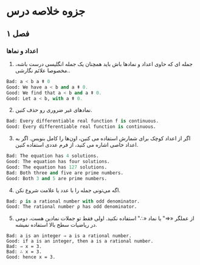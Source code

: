 # جزوه خلاصه درس

## فصل ۱

### اعداد و نماها
1. جمله ای که حاوی اعداد و نمادها باش باید همچنان یک جمله انگلیسی درست باشه، .مخصوصا علائم نگارشی.

```python
Bad: a < b a ǂ 0
Good: We have a < b and a ǂ 0.
Good: We find that a < b and a ǂ 0.
Good: Let a < b, with a ǂ 0.
```
2. نمادهای غیر ضروری رو حذف کنین.
```python
Bad: Every differentiable real function f is continuous.
Good: Every differentiable real function is continuous.
```


3. اگر از اعداد کوچک برای شمارش استفاده می کنین، اون‌ها را کامل بنویس. اگر به اعداد خاصی اشاره می کنید، از فرم عددی استفاده کنین.

```python
Bad: The equation has 4 solutions.
Good: The equation has four solutions.
Good: The equation has 127 solutions.
Bad: Both three and five are prime numbers.
Good: Both 3 and 5 are prime numbers.
```
4. اگه می‌تونی جمله را با عدد یا علامت شروع نکن.

```python
Bad: ρ is a rational number with odd denominator.
Good: The rational number ρ has odd denominator.
```

5. از عملگر «⇒‟ یا نماد «∴‟ استفاده نکنید. اولی فقط تو جملات نمادین هست، دومی در ریاضیات  سطح بالا استفاده نمیشه.
```
Bad: a is an integer ⇒ a is a rational number.
Good: if a is an integer, then a is a rational number.
Bad: ⇒ x = 3.
Bad: ∴ x = 3.  
Good: hence x = 3.
```